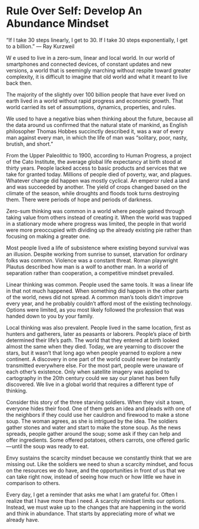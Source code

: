 # Rule Over Self: Develop An Abundance Mindset

“If I take 30 steps linearly, I get to 30. If I take 30 steps exponentially, I get to a billion.”
— Ray Kurzweil

W e used to live in a zero-sum, linear and local world. In our world of smartphones and connected devices, of constant updates and new versions, a world that is seemingly marching without respite toward greater complexity, it is difficult to imagine that old world and what it meant to live back then.

The majority of the slightly over 100 billion people that have ever lived on earth lived in a world without rapid progress and economic growth. That world carried its set of assumptions, dynamics, properties, and rules.

We used to have a negative bias when thinking about the future, because all the data around us confirmed that the natural state of mankind, as English philosopher Thomas Hobbes succinctly described it, was a war of every man against every man, in which the life of man was “solitary, poor, nasty, brutish, and short.”

From the Upper Paleolithic to 1900, according to Human Progress, a project of the Cato Institute, the average global life expectancy at birth stood at thirty years. People lacked access to basic products and services that we take for granted today. Millions of people died of poverty, war, and plagues. Whatever change did happen was mostly cyclical. An emperor ruled a land and was succeeded by another. The yield of crops changed based on the climate of the season, while droughts and floods took turns destroying them. There were periods of hope and periods of darkness.

Zero-sum thinking was common in a world where people gained through taking value from others instead of creating it. When the world was trapped in a stationary mode where progress was limited, the people in that world were more preoccupied with dividing up the already existing pie rather than focusing on making a greater one.

Most people lived a life of subsistence where existing beyond survival was an illusion. Despite working from sunrise to sunset, starvation for ordinary folks was common. Violence was a constant threat. Roman playwright Plautus described how man is a wolf to another man. In a world of separation rather than cooperation, a competitive mindset prevailed.

Linear thinking was common. People used the same tools. It was a linear life in that not much happened. When something did happen in the other parts of the world, news did not spread. A common man’s tools didn’t improve every year, and he probably couldn’t afford most of the existing technology. Options were limited, as you most likely followed the profession that was handed down to you by your family.

Local thinking was also prevalent. People lived in the same location, first as hunters and gatherers, later as peasants or laborers. People’s place of birth determined their life’s path. The world that they entered at birth looked almost the same when they died. Today, we are yearning to discover the stars, but it wasn’t that long ago when people yearned to explore a new continent. A discovery in one part of the world could never be instantly transmitted everywhere else. For the most part, people were unaware of each other’s existence. Only when satellite imagery was applied to cartography in the 20th century could we say our planet has been fully discovered. We live in a global world that requires a different type of thinking.

Consider this story of the three starving soldiers. When they visit a town, everyone hides their food. One of them gets an idea and pleads with one of the neighbors if they could use her cauldron and firewood to make a stone soup. The woman agrees, as she is intrigued by the idea. The soldiers gather stones and water and start to make the stone soup. As the news spreads, people gather around the soup; some ask if they can help and offer ingredients. Some offered potatoes, others carrots, one offered garlic — until the soup was ready to eat.

Envy sustains the scarcity mindset because we constantly think that we are missing out. Like the soldiers we need to shun a scarcity mindset, and focus on the resources we do have, and the opportunities in front of us that we can take right now, instead of seeing how much or how little we have in comparison to others.

Every day, I get a reminder that asks me what I am grateful for. Often I realize that I have more than I need. A scarcity mindset limits our options. Instead, we must wake up to the changes that are happening in the world and think in abundance. That starts by appreciating more of what we already have.

